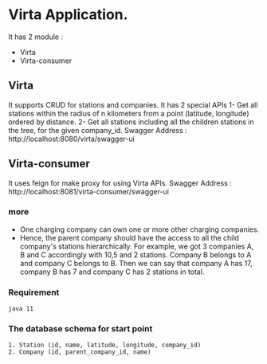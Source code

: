 # Virta Application.
It has 2 module : 
- Virta
- Virta-consumer

## Virta
It supports CRUD for stations and companies.
It has 2 special APIs
1- Get all stations within the radius of n kilometers from a point (latitude, longitude) ordered by distance.
2- Get all stations including all the children stations in the tree, for the given company_id.
Swagger Address : http://localhost:8080/virta/swagger-ui

## Virta-consumer
It uses feign for make proxy for using Virta APIs.
Swagger Address : http://localhost:8081/virta-consumer/swagger-ui

### more
* One charging company can own one or more other charging companies.
* Hence, the parent company should have the access to all the child company's stations hierarchically. For example, we got 3 companies A, B and C accordingly with 10,5 and 2 stations. Company B belongs to A and company C belongs to B. Then we can say that company A has 17, company B has 7 and company C has 2 stations in total.

### Requirement
    java 11
### The database schema for start point
```JS
1. Station (id, name, latitude, longitude, company_id)
2. Company (id, parent_company_id, name)
```

